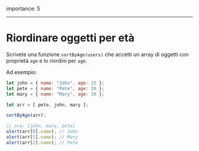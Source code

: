 importance: 5

---

# Riordinare oggetti per età

Scrivete una funzione `sortByAge(users)` che accetti un array di oggetti con proprietà `age` e lo riordini per `age`.

Ad esempio:

```js no-beautify
let john = { name: "John", age: 25 };
let pete = { name: "Pete", age: 30 };
let mary = { name: "Mary", age: 28 };

let arr = [ pete, john, mary ];

sortByAge(arr);

// ora: [john, mary, pete]
alert(arr[0].name); // John
alert(arr[1].name); // Mary
alert(arr[2].name); // Pete
```
